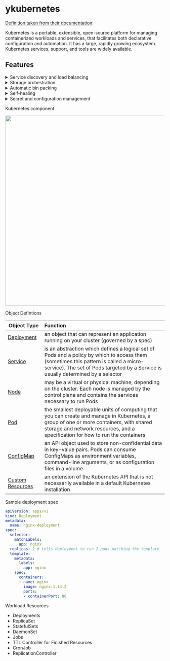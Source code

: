 # ykubernetes

[Definition taken from their documentation](https://kubernetes.io/docs/concepts/overview/what-is-kubernetes/):

Kubernetes is a portable, extensible, open-source platform for managing containerized workloads and services, that facilitates both declarative configuration and automation. It has a large, rapidly growing ecosystem. Kubernetes services, support, and tools are widely available.

Features
--------
<details>
<summary>Service discovery and load balancing</summary>
Kubernetes can expose a container using the DNS name or using their own IP address. If traffic to a container is high, Kubernetes is able to load balance and distribute the network traffic so that the deployment is stable.
</details>
  
  
<details>
<summary>Storage orchestration</summary>
Kubernetes allows you to automatically mount a storage system of your choice, such as local storages, public cloud providers, and more.
Automated rollouts and rollbacks You can describe the desired state for your deployed containers using Kubernetes, and it can change the actual state to the desired state at a controlled rate. For example, you can automate Kubernetes to create new containers for your deployment, remove existing containers and adopt all their resources to the new container.
</details>
<details>
<summary>Automatic bin packing</summary>
You provide Kubernetes with a cluster of nodes that it can use to run containerized tasks. You tell Kubernetes how much CPU and memory (RAM) each container needs. Kubernetes can fit containers onto your nodes to make the best use of your resources.
</details>
<details>
<summary>Self-healing</summary>
Kubernetes restarts containers that fail, replaces containers, kills containers that don't respond to your user-defined health check, and doesn't advertise them to clients until they are ready to serve.
</details>
<details>
<summary>Secret and configuration management</summary>
Kubernetes lets you store and manage sensitive information, such as passwords, OAuth tokens, and SSH keys. You can deploy and update secrets and application configuration without rebuilding your container images, and without exposing secrets in your stack configuration.
</details>

Kubernetes component

[<img src="https://d33wubrfki0l68.cloudfront.net/2475489eaf20163ec0f54ddc1d92aa8d4c87c96b/e7c81/images/docs/components-of-kubernetes.svg" width="600">](https://kubernetes.io/docs/concepts/overview/components/)


Object Defintions

|Object Type| Function |
-------------|:-----------|
|[Deployment](https://kubernetes.io/docs/concepts/workloads/controllers/deployment/)|an object that can represent an application running on your cluster (governed by a spec)|
|[Service](https://kubernetes.io/docs/concepts/services-networking/service/)|is an abstraction which defines a logical set of Pods and a policy by which to access them (sometimes this pattern is called a micro-service). The set of Pods targeted by a Service is usually determined by a selector|
|[Node](https://kubernetes.io/docs/concepts/architecture/nodes/)|may be a virtual or physical machine, depending on the cluster. Each node is managed by the control plane and contains the services necessary to run Pods|
|[Pod](https://kubernetes.io/docs/concepts/workloads/pods/)|the smallest deployable units of computing that you can create and manage in Kubernetes, a group of one or more containers, with shared storage and network resources, and a specification for how to run the containers|
|[ConfigMap](https://kubernetes.io/docs/concepts/configuration/configmap/)|an API object used to store non-confidential data in key-value pairs. Pods can consume ConfigMaps as environment variables, command-line arguments, or as configuration files in a volume|
|[Custom Resources](https://kubernetes.io/docs/concepts/extend-kubernetes/api-extension/custom-resources/)|an extension of the Kubernetes API that is not necessarily available in a default Kubernetes installation|

Sample deployment spec

```yaml
apiVersion: apps/v1
kind: Deployment
metadata:
  name: nginx-deployment
spec:
  selector:
    matchLabels:
      app: nginx
  replicas: 2 # tells deployment to run 2 pods matching the template
  template:
    metadata:
      labels:
        app: nginx
    spec:
      containers:
      - name: nginx
        image: nginx:1.14.2
        ports:
        - containerPort: 80
```

Workload Resources

- Deployments
- ReplicaSet
- StatefulSets
- DaemonSet
- Jobs
- TTL Controller for Finished Resources
- CronJob
- ReplicationController

